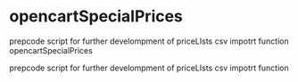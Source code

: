 # opencartSpecialPrices
prepcode script for further develompment of priceLIsts csv impotrt function
opencartSpecialPrices

prepcode script for further develompment of priceLIsts csv impotrt function


